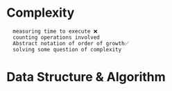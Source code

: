 # Complexity
      measuring time to execute ❌
      counting operations involved
      Abstract notation of order of growth✅
      solving some question of complexity


# Data Structure & Algorithm
